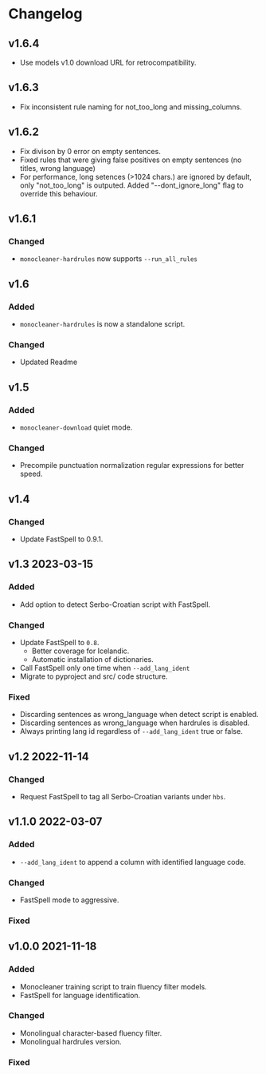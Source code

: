 # Changelog

## v1.6.4
- Use models v1.0 download URL for retrocompatibility.

## v1.6.3
- Fix inconsistent rule naming for not_too_long and missing_columns.

## v1.6.2
- Fix divison by 0 error on empty sentences.
- Fixed rules that were giving false positives on empty sentences (no  titles, wrong language)
- For performance, long setences (>1024 chars.) are ignored by default, only "not_too_long" is outputed. Added "--dont_ignore_long" flag to override this
behaviour.

## v1.6.1

### Changed
- `monocleaner-hardrules` now supports `--run_all_rules`

## v1.6
### Added
- `monocleaner-hardrules` is now a standalone script.

### Changed
- Updated Readme

## v1.5
### Added
- `monocleaner-download` quiet mode.

### Changed
- Precompile punctuation normalization regular expressions for better speed.

## v1.4
### Changed
- Update FastSpell to 0.9.1.

## v1.3 2023-03-15
### Added
- Add option to detect Serbo-Croatian script with FastSpell.

### Changed
- Update FastSpell to `0.8`.
    - Better coverage for Icelandic.
    - Automatic installation of dictionaries.
- Call FastSpell only one time when `--add_lang_ident`
- Migrate to pyproject and src/ code structure.

### Fixed
- Discarding sentences as wrong\_language when detect script is enabled.
- Discarding sentences as wrong\_language when hardrules is disabled.
- Always printing lang id regardless of `--add_lang_ident` true or false.

## v1.2 2022-11-14
### Changed
- Request FastSpell to tag all Serbo-Croatian variants under `hbs`.

## v1.1.0 2022-03-07
### Added
- `--add_lang_ident` to append a column with identified language code.

### Changed
- FastSpell mode to aggressive.

### Fixed

## v1.0.0 2021-11-18

### Added
- Monocleaner training script to train fluency filter models.
- FastSpell for language identification.

### Changed
- Monolingual character-based fluency filter.
- Monolingual hardrules version.

### Fixed
